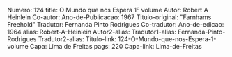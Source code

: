Numero: 124
title: O Mundo que nos Espera 1º volume
Autor: Robert A Heinlein
Co-autor: 
Ano-de-Publicacao: 1967
Titulo-original: "Farnhams Freehold"
Tradutor: Fernanda Pinto Rodrigues
Co-tradutor: 
Ano-de-edicao: 1964
alias: Robert-A-Heinlein
Autor2-alias: 
Tradutor1-alias: Fernanda-Pinto-Rodrigues
Tradutor2-alias: 
Titulo-link: 124-O-Mundo-que-nos-Espera-1-volume
Capa: Lima de Freitas
pags: 220
Capa-link: Lima-de-Freitas